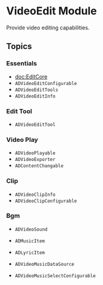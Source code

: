 #  VideoEdit Module

Provide video editing capabilities.

## Topics

### Essentials

- <doc:EditCore>
- ``ADVideoEditConfigurable``
- ``ADVideoEditTools``
- ``ADVideoEditInfo``

### Edit Tool

- ``ADVideoEditTool``

### Video Play

- ``ADVideoPlayable``
- ``ADVideoExporter``
- ``ADContentChangable``

### Clip

- ``ADVideoClipInfo``
- ``ADVideoClipConfigurable``

### Bgm

- ``ADVideoSound``

- ``ADMusicItem``
- ``ADLyricItem``
- ``ADVideoMusicDataSource``
- ``ADVideoMusicSelectConfigurable``



